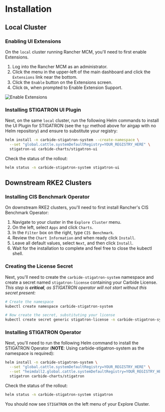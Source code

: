 # Installation

## Local Cluster

### Enabling UI Extensions

On the `local` cluster running Rancher MCM, you'll need to first enable Extensions.

1. Log into the Rancher MCM as an administrator.
2. Click the menu in the upper-left of the main dashboard and click the `Extensions` link near the bottom.
3. Click the `Enable` button on the Extensions screen.
4. Click `Ok`, when prompted to Enable Extension Support.

  ![Enable Extensions](/img/stigatron/enable-extensions.png)

### Installing STIGATRON UI Plugin

Next, on the same `local` cluster, run the following Helm commands to install the UI Plugin for STIGATRON (see the `tgz` method above for airgap with no Helm repository) and ensure to substitute your registry:

```bash
helm install -n carbide-stigatron-system --create-namespace \
  --set "global.cattle.systemDefaultRegistry=YOUR_REGISTRY_HERE" \
  stigatron-ui carbide-charts/stigatron-ui
```

Check the status of the rollout:

```bash
helm status -n carbide-stigatron-system stigatron-ui
```

## Downstream RKE2 Clusters

### Installing CIS Benchmark Operator
On downstream RKE2 clusters, you'll need to first install Rancher's CIS Benchmark Operator:

1. Navigate to your cluster in the `Explore Cluster` menu.
2. On the left, select `Apps` and click `Charts`.
3. In the `Filter` box on the right, type `CIS Benchmark`.
4. Review the `Chart Information` and when ready click `Install`.
5. Leave all default values, select `Next`, and then click `Install`.
6. Wait for the installation to complete and feel free to close the kubectl shell.

### Creating the License Secret

Next, you'll need to create the `carbide-stigatron-system` namespace and create a secret named `stigatron-license` containing your Carbide License. *This step is **critical**, as STIGATRON operator will not start without this secret present:*

```bash
# Create the namespace
kubectl create namespace carbide-stigatron-system

# Now create the secret, substituting your license
kubectl create secret generic stigatron-license -n carbide-stigatron-system --from-literal=license=YOUR_LICENSE_HERE
```

### Installing STIGATRON Operator

Next, you'll need to run the following Helm command to install the STIGATRON Operator (**NOTE**: Using carbide-stigatron-system as the namespace is required):

```bash
helm install -n carbide-stigatron-system \
  --set "global.cattle.systemDefaultRegistry=YOUR_REGISTRY_HERE" \
  --set "heimdall2.global.cattle.systemDefaultRegistry=YOUR_REGISTRY_HERE" \
  stigatron carbide-charts/stigatron
```

Check the status of the rollout:

```bash
helm status -n carbide-stigatron-system stigatron
```

You should now see `STIGATRON` on the left menu of your Explore Cluster.